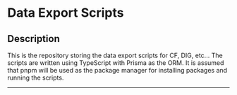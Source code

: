 # Data Export Scripts

## Description

This is the repository storing the data export scripts for CF, DIG, etc... The scripts are written using TypeScript with Prisma as the ORM. It is assumed that pnpm will be used as the package manager for installing packages and running the scripts.

---
